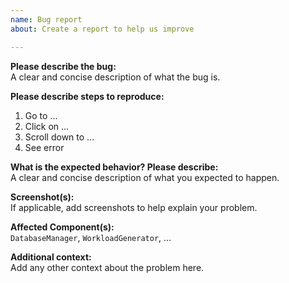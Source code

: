 ```yaml
---
name: Bug report
about: Create a report to help us improve

---
```


**Please describe the bug:**  
A clear and concise description of what the bug is.

**Please describe steps to reproduce:**  
1. Go to ...
2. Click on ...
3. Scroll down to ...
4. See error

**What is the expected behavior? Please describe:**  
A clear and concise description of what you expected to happen.

**Screenshot(s):**  
If applicable, add screenshots to help explain your problem.

**Affected Component(s):**  
`DatabaseManager`, `WorkloadGenerator`, ...

**Additional context:**  
Add any other context about the problem here.
